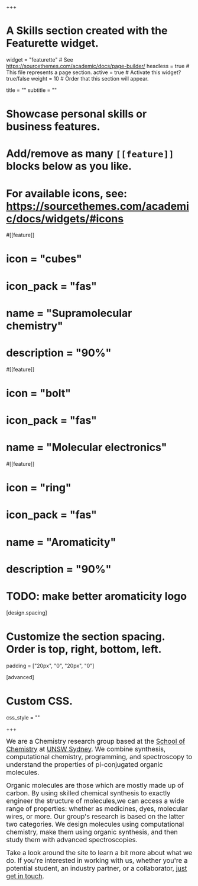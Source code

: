+++
# A Skills section created with the Featurette widget.
widget = "featurette"  # See https://sourcethemes.com/academic/docs/page-builder/
headless = true  # This file represents a page section.
active = true  # Activate this widget? true/false
weight = 10  # Order that this section will appear.

title = ""
subtitle = ""

# Showcase personal skills or business features.
# 
# Add/remove as many `[[feature]]` blocks below as you like.
# 
# For available icons, see: https://sourcethemes.com/academic/docs/widgets/#icons

#[[feature]]
#  icon = "cubes"
#  icon_pack = "fas"
#  name = "Supramolecular<br> chemistry"
#  description = "90%"

#[[feature]]
#  icon = "bolt"
#  icon_pack = "fas"
#  name = "Molecular electronics"

#[[feature]]
#  icon = "ring"
#  icon_pack = "fas"
#  name = "Aromaticity"
#  description = "90%"
  # TODO: make better aromaticity logo

[design.spacing]
  # Customize the section spacing. Order is top, right, bottom, left.
  padding = ["20px", "0", "20px", "0"]

[advanced]
 # Custom CSS. 
 css_style = ""

+++

<span style="font-size:1.25em;">We are a Chemistry research group based at the [School of Chemistry](https://www.chemistry.unsw.edu.au/) at [UNSW Sydney](https://www.unsw.edu.au/). We combine synthesis, computational chemistry, programming, and spectroscopy to understand the properties of pi-conjugated organic molecules. </span>

<span style="font-size:1.25em;">Organic molecules are those which are mostly made up of carbon. By using skilled chemical synthesis to exactly engineer the structure of molecules,we can access a wide range of properties: whether as medicines, dyes, molecular wires, or more. Our group's research is based on the latter two categories. We design molecules using computational chemistry, make them using organic synthesis, and then study them with advanced spectroscopies.</span>

<span style="font-size:1.25em;">Take a look around the site to learn a bit more about what we do. If you're interested in working with us, whether you're a potential student, an industry partner, or a collaborator, <a href="#contact">just get in touch</a>.</span>


